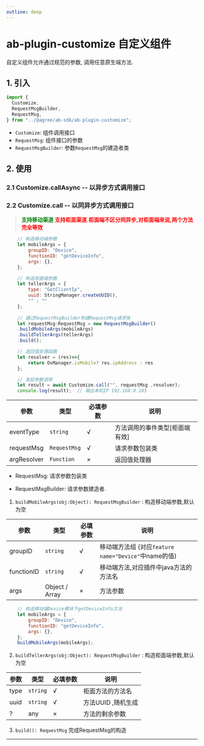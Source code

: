 ```yaml
---
outline: deep
---
```

# ab-plugin-customize 自定义组件

自定义组件允许通过规范的参数, 调用任意原生端方法.

## 1. 引入

```js
import {
  Customize,
  RequestMsgBuilder,
  RequestMsg,
} from "../@agree/ab-sdk/ab-plugin-customize";
```

* `Customize`: 组件调用接口
* `RequestMsg`: 组件接口的参数
* `RequestMsgBuilder`: 参数`RequestMsg`的建造者类

## 2. 使用

###  2.1 Customize.callAsync -- 以异步方式调用接口
###  2.2 Customize.call -- 以同异步方式调用接口

> <font color ='green' style="font-weight:bold">支持移动渠道</font>
> <font color ='red' style="font-weight:bold">支持柜面渠道.柜面端不区分同异步,对柜面端来说,两个方法完全等效</font>
> 

```js
    // 构造移动端参数
    let mobileArgs = {
        groupID: "Device",
        functionID: "getDeviceInfo",
        args: {},
    }; 

    // 构造柜面端参数
    let tellerArgs = {
        type: "GetClientIp",
        uuid: StringManager.createUUID(),
        "" : ""
    }; 
    
    // 通过RequestMsgBuilder构建RequestMsg请求体
    let requestMsg:RequestMsg = new RequestMsgBuilder()
    .buildMobileArgs(mobileArgs)
    .buildTellerArgs(tellerArgs)
    .build();

    // 返回值处理函数
    let resolver = (res)=>{
        return OsManager.isMobile? res.ipAddress : res
    };

    // 发起参数调用  
    let result = await Customize.call("", requestMsg ,resolver);
    console.log(result);  // 输出本机IP 192.168.0.103
```

| 参数    | 类型   | 必填参数 |说明    |
| ------- | ------ | ---|------------------ |
| eventType     | `string` | √  | 方法调用的事件类型[柜面端有效] |
| requestMsg    | `RequestMsg` | √   | 请求参数包装类       |
| argResolver   | `Function` | ×   | 返回值处理器       |

- RequestMsg: 请求参数包装类

- RequestMsgBuilder: 请求参数建造者.

1. `buildMobileArgs(obj:Object): RequestMsgBuilder` : 构造移动端参数,默认为空

| 参数    | 类型   | 必填参数 |说明    |
| ------- | ------ | ---|------------------ |
| groupID     | `string` | √  | 移动端方法组 (对应`feature name="Device"`中name的值) |
| functionID    | `string` | √   | 移动端方法,对应插件中java方法的方法名   |
| args   | Object / Array  | ×   | 方法参数   |

```js
    // 构造移动端Device模块下getDeviceInfo方法
    let mobileArgs = {
        groupID: "Device",
        functionID: "getDeviceInfo",
        args: {},
    }; 
    buildMobileArgs(mobileArgs);
```
2. `buildTellerArgs(obj:Object): RequestMsgBuilder` : 构造柜面端参数,默认为空

| 参数    | 类型   | 必填参数 |说明    |
| ------- | ------ | ---|------------------ |
| type    | `string` | √   | 柜面方法的方法名   |
| uuid    | `string` | √   | 方法UUID ,随机生成  |
| ?   | any  | ×   | 方法的剩余参数   |

3. `build(): RequestMsg` 完成RequestMsg的构造

-------------------------------------------------
